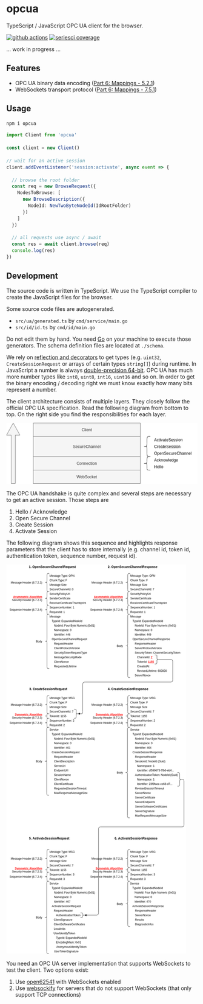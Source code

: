 
# opcua

TypeScript / JavaScript OPC UA client for the browser.

[![github actions](https://github.com/hbm/opcua/workflows/ci/badge.svg)](https://github.com/hbm/opcua/actions?query=workflow%3Aci)
[![seriesci coverage](https://seriesci.com/HBM/opcua/series/master/coverage.svg)](https://seriesci.com/HBM/opcua/series/master/coverage)

... work in progress ...

## Features

- OPC UA binary data encoding ([Part 6: Mappings - 5.2.1](https://reference.opcfoundation.org/v104/Core/docs/Part6/5.2.1/))
- WebSockets transport protocol ([Part 6: Mappings - 7.5.1](https://reference.opcfoundation.org/v104/Core/docs/Part6/7.5.1/))

## Usage

```bash
npm i opcua
```

```ts
import Client from 'opcua'

const client = new Client()

// wait for an active session
client.addEventListener('session:activate', async event => {

  // browse the root folder
  const req = new BrowseRequest({
    NodesToBrowse: [
      new BrowseDescription({
        NodeId: NewTwoByteNodeId(IdRootFolder)
      })
    ]
  })

  // all requests use async / await
  const res = await client.browse(req)
  console.log(res)
})
```

## Development

The source code is written in TypeScript. We use the TypeScript compiler to create the JavaScript files for the browser.

Some source code files are autogenerated.

- `src/ua/generated.ts` by `cmd/service/main.go`
- `src/id/id.ts` by `cmd/id/main.go`

Do not edit them by hand. You need [Go](https://golang.org/) on your machine to execute those generators. The schema definition files are located at `./schema`.

We rely on [reflection and decorators](https://www.typescriptlang.org/docs/handbook/decorators.html) to get types (e.g. `uint32`, `CreateSessionRequest` or arrays of certain types `string[]`) during runtime. In JavaScript a number is always [double-precision 64-bit](https://developer.mozilla.org/en-US/docs/Web/JavaScript/Reference/Global_Objects/Number). OPC UA has much more number types like `int8`, `uint8`, `int16`, `uint16` and so on. In order to get the binary encoding / decoding right we must know exactly how many bits represent a number.

The client architecture consists of multiple layers. They closely follow the official OPC UA specification. Read the following diagram from bottom to top. On the right side you find the responsibilities for each layer.

![layers](https://github.com/hbm/opcua/raw/master/doc/layers.png)

The OPC UA handshake is quite complex and several steps are necessary to get an active session. Those steps are

1. Hello / Acknowledge
1. Open Secure Channel
1. Create Session
1. Activate Session

The following diagram shows this sequence and highlights response parameters that the client has to store internally (e.g. channel id, token id, authentication token, sequence number, request id).

![handshake](https://github.com/hbm/opcua/raw/master/doc/handshake.png)

You need an OPC UA server implementation that supports WebSockets to test the client. Two options exist:

1. Use [open62541](https://github.com/open62541/open62541) with WebSockets enabled
1. Use [websockify](https://github.com/novnc/websockify) for servers that do not support WebSockets (that only support TCP connections)
